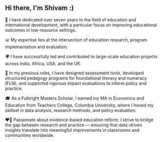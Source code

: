 ## Hi there, I'm Shivam :)

🚀  I have dedicated over seven years to the field of education and international development, with a particular focus on improving educational outcomes in low-resource settings.

📊  My expertise lies at the intersection of education research, program implementation and evaluation.

🌍  I have successfully led and contributed to large-scale education projects across India, Africa, USA, and the UK. 

💼  In my previous roles, I have designed assessment tools, developed structured pedagogy programs for foundational literacy and numeracy (FLN), and supported rigorous impact evaluations to inform policy and practice. 

🎓  As a Fulbright Masters Scholar, I earned my MA in Economics and Education from Teachers College, Columbia University, where I honed my skillset in data analysis, research methods, and policy evaluation.

❤️‍🔥  Passionate about evidence-based education reform, I strive to bridge the gap between research and practice — ensuring that data-driven insights translate into meaningful improvements in classrooms and communities worldwide.
